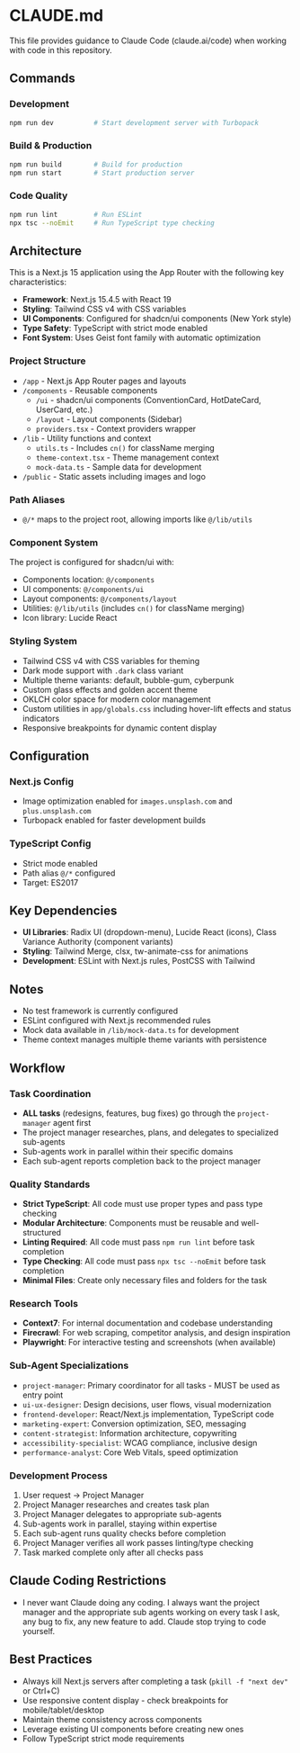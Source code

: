 # CLAUDE.md

This file provides guidance to Claude Code (claude.ai/code) when working with code in this repository.

## Commands

### Development
```bash
npm run dev          # Start development server with Turbopack
```

### Build & Production
```bash
npm run build        # Build for production
npm run start        # Start production server
```

### Code Quality
```bash
npm run lint         # Run ESLint
npx tsc --noEmit     # Run TypeScript type checking
```

## Architecture

This is a Next.js 15 application using the App Router with the following key characteristics:

- **Framework**: Next.js 15.4.5 with React 19
- **Styling**: Tailwind CSS v4 with CSS variables
- **UI Components**: Configured for shadcn/ui components (New York style)
- **Type Safety**: TypeScript with strict mode enabled
- **Font System**: Uses Geist font family with automatic optimization

### Project Structure
- `/app` - Next.js App Router pages and layouts
- `/components` - Reusable components
  - `/ui` - shadcn/ui components (ConventionCard, HotDateCard, UserCard, etc.)
  - `/layout` - Layout components (Sidebar)
  - `providers.tsx` - Context providers wrapper
- `/lib` - Utility functions and context
  - `utils.ts` - Includes `cn()` for className merging
  - `theme-context.tsx` - Theme management context
  - `mock-data.ts` - Sample data for development
- `/public` - Static assets including images and logo

### Path Aliases
- `@/*` maps to the project root, allowing imports like `@/lib/utils`

### Component System
The project is configured for shadcn/ui with:
- Components location: `@/components`
- UI components: `@/components/ui`
- Layout components: `@/components/layout`
- Utilities: `@/lib/utils` (includes `cn()` for className merging)
- Icon library: Lucide React

### Styling System
- Tailwind CSS v4 with CSS variables for theming
- Dark mode support with `.dark` class variant
- Multiple theme variants: default, bubble-gum, cyberpunk
- Custom glass effects and golden accent theme
- OKLCH color space for modern color management
- Custom utilities in `app/globals.css` including hover-lift effects and status indicators
- Responsive breakpoints for dynamic content display

## Configuration

### Next.js Config
- Image optimization enabled for `images.unsplash.com` and `plus.unsplash.com`
- Turbopack enabled for faster development builds

### TypeScript Config
- Strict mode enabled
- Path alias `@/*` configured
- Target: ES2017

## Key Dependencies

- **UI Libraries**: Radix UI (dropdown-menu), Lucide React (icons), Class Variance Authority (component variants)
- **Styling**: Tailwind Merge, clsx, tw-animate-css for animations
- **Development**: ESLint with Next.js rules, PostCSS with Tailwind

## Notes

- No test framework is currently configured
- ESLint configured with Next.js recommended rules
- Mock data available in `/lib/mock-data.ts` for development
- Theme context manages multiple theme variants with persistence

## Workflow

### Task Coordination
- **ALL tasks** (redesigns, features, bug fixes) go through the `project-manager` agent first
- The project manager researches, plans, and delegates to specialized sub-agents
- Sub-agents work in parallel within their specific domains
- Each sub-agent reports completion back to the project manager

### Quality Standards
- **Strict TypeScript**: All code must use proper types and pass type checking
- **Modular Architecture**: Components must be reusable and well-structured
- **Linting Required**: All code must pass `npm run lint` before task completion
- **Type Checking**: All code must pass `npx tsc --noEmit` before task completion
- **Minimal Files**: Create only necessary files and folders for the task

### Research Tools
- **Context7**: For internal documentation and codebase understanding
- **Firecrawl**: For web scraping, competitor analysis, and design inspiration
- **Playwright**: For interactive testing and screenshots (when available)

### Sub-Agent Specializations
- `project-manager`: Primary coordinator for all tasks - MUST be used as entry point
- `ui-ux-designer`: Design decisions, user flows, visual modernization
- `frontend-developer`: React/Next.js implementation, TypeScript code
- `marketing-expert`: Conversion optimization, SEO, messaging
- `content-strategist`: Information architecture, copywriting
- `accessibility-specialist`: WCAG compliance, inclusive design
- `performance-analyst`: Core Web Vitals, speed optimization

### Development Process
1. User request → Project Manager
2. Project Manager researches and creates task plan
3. Project Manager delegates to appropriate sub-agents
4. Sub-agents work in parallel, staying within expertise
5. Each sub-agent runs quality checks before completion
6. Project Manager verifies all work passes linting/type checking
7. Task marked complete only after all checks pass

## Claude Coding Restrictions

- I never want Claude doing any coding. I always want the project manager and the appropriate sub agents working on every task I ask, any bug to fix, any new feature to add. Claude stop trying to code yourself.

## Best Practices

- Always kill Next.js servers after completing a task (`pkill -f "next dev"` or Ctrl+C)
- Use responsive content display - check breakpoints for mobile/tablet/desktop
- Maintain theme consistency across components
- Leverage existing UI components before creating new ones
- Follow TypeScript strict mode requirements